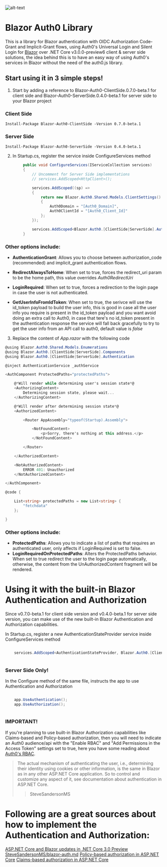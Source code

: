
![alt-text](https://raw.githubusercontent.com/Pegazux/Blazor.Auth0/master/src/Blazor.Auth0.ClientSide/icon.png "Blazor.Auth0")

# Blazor Auth0 Library

This is a library for Blazor authentication with OIDC Authorization Code-Grant and Implicit-Grant flows, using Auth0's Universal Login and Silent Login for [Blazor](http://blazor.net) over .NET Core v3.0.0-preview6 client & server side solutions, the idea behind this is to have an easy way of using Auth0's services in Blazor without the need of the auth0.js library.


## Start using it in 3 simple steps!


1) Start by adding a reference to Blazor-Auth0-ClientSide.0.7.0-beta.1 for client side and Blazor-Auth0-ServerSide.0.4.0-beta.1 for server side to your Blazor project

### Client Side

```
Install-Package Blazor-Auth0-ClientSide -Version 0.7.0-beta.1
````

### Server Side

```
Install-Package Blazor-Auth0-ServerSide -Version 0.4.0-beta.1
````


2) In Startup.cs, register the service inside ConfigureServices method


```C#
        public void ConfigureServices(IServiceCollection services)
        {
            // Uncomment for Server Side implementations
            // services.AddScoped<HttpClient>();

            services.AddScoped((sp) =>
            {
                return new Blazor.Auth0.Shared.Models.ClientSettings()
                {
                    Auth0Domain = "[Auth0_Domain]",
                    Auth0ClientId = "[Auth0_Client_Id]"
                };
            });

            services.AddScoped<Blazor.Auth0.[ClientSide|ServerSide].Authentication.AuthenticationService>();
        }
```

### Other options include:

* **AuthenticationGrant**:  Allows you to choose between authorization_code (recommended) and implicit_grant authentication flows.

* **RedirectAlwaysToHome**: When set to true, forces the redirect_uri param to be the home path, this value overrides *Auth0RedirectUri*

* **LoginRequired**: When set to true, forces a redirection to the login page in case the user is not authenticated.

* **GetUserInfoFromIdToken**: When set to true, the serivce will use the id_token payload to build the user info, this is good in case all the user info you require is present in the id_token payload and you want avoid doing an extra call to Auth0, in case that tere's no id_token present in the authentication response the service will fall back gracefully to try to get the user info from an API call to auth0, default value is *false*



3) Replace the content of *App.razor* with the following code


```C#
@using Blazor.Auth0.Shared.Models.Enumerations
@using Blazor.Auth0.[ClientSide|ServerSide].Components
@using Blazor.Auth0.[ClientSide|ServerSide].Authentication

@inject AuthenticationService _authService

<AuthComponent ProtectedPaths="protectedPaths">

	@*Will render while determining user's session state*@
	<AuthorizingContent>
		Determining session state, please wait...
	</AuthorizingContent>

	@*Will render after determining session state*@
	<AuthorizedContent>

		<Router AppAssembly="typeof(Startup).Assembly">

			<NotFoundContent>
				<p>Sorry, there's nothing at this address.</p>
			</NotFoundContent>

		</Router>

	</AuthorizedContent>

	<NotAuthorizedContent>
		ERROR 401: Unauthorized
	</NotAuthorizedContent>

</AuthComponent>

@code {

    List<string> protectedPaths = new List<string> {
        "fetchdata"
    };

}
```

### Other options include:

* **ProtectedPaths**:  Allows you to indicate a list of paths that requires an authenticated user, only affects if LoginRequired is set to false.
* **LoginRequiredOnProtectedPaths**:  Alters the ProtectedPaths behavior. When set to true redirect the user to the login page automatically, otherwise, the content from the UnAuthorizedContent fragment will be rendered.


# Using it with the built-in Blazor Authentication and Authorization

Since v0.7.0-beta.1 for client side version and v0.4.0-beta.1 for server side version, you can make use of the new built-in Blazor Authentication and Authorization capabilities.

In Startup.cs, register a new AuthenticationStateProvider service inside ConfigureServices method

```C#

	services.AddScoped<AuthenticationStateProvider, Blazor.Auth0.[ClientSide|ServerSide].Authentication.AuthenticationStateProvider>();		
	
```

### Server Side Only!

In the Configure method of the same file, instructs the app to use Authentication and Authorization

```C#

	app.UseAuthentication();
	app.UseAuthorization();
	
```

### IMPORTANT!

If you're planning to use built-in Blazor Authorization capabilities like Claims-based and Policy-based authorization, then you will need to indicate an Auth0 audience/api with the "Enable RBAC" and "Add Permissions in the Access Token" settings set to true, here you have some reading about [Auth0's RBAC](https://auth0.com/docs/authorization/concepts/rbac).



> The actual mechanism of authenticating the user, i.e., determining their identity using cookies or other information, is the same in Blazor as in any other ASP.NET Core application. So to control and customize any aspect of it, see documentation about authentication in ASP.NET Core.
>> SteveSandersonMS

# Following are a great sources about how to implement the Authentication and Authorization:

[ASP.NET Core and Blazor updates in .NET Core 3.0 Preview](https://devblogs.microsoft.com/aspnet/asp-net-core-and-blazor-updates-in-net-core-3-0-preview-6/)
[SteveSandersonMS/blazor-auth.md](https://gist.github.com/SteveSandersonMS/175a08dcdccb384a52ba760122cd2eda)
[Policy-based authorization in ASP.NET Core](https://docs.microsoft.com/en-us/aspnet/core/security/authorization/policies?view=aspnetcore-3.0)
[Claims-based authorization in ASP.NET Core](https://docs.microsoft.com/en-us/aspnet/core/security/authorization/claims?view=aspnetcore-3.0)

